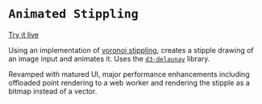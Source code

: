 # `Animated Stippling`

[Try it live](https://leonlwwang.github.io/stippler/)

Using an implementation of [voronoi stippling](https://observablehq.com/@mbostock/voronoi-stippling), creates a stipple drawing of an image input and animates it. Uses the [`d3-delaunay`](https://github.com/d3/d3-delaunay) library.

Revamped with matured UI, major performance enhancements including offloaded point rendering to a web worker and rendering the stipple as a bitmap instead of a vector.
